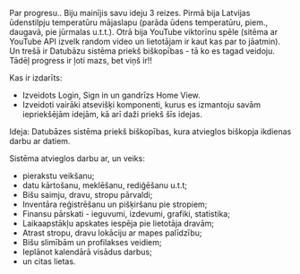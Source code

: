 [//]: # (## Recommended IDE Setup)

[//]: # ()
[//]: # ([VSCode]&#40;https://code.visualstudio.com/&#41; + [Volar]&#40;https://marketplace.visualstudio.com/items?itemName=Vue.volar&#41; &#40;and disable Vetur&#41;.)

[//]: # ()
[//]: # (## Customize configuration)

[//]: # ()
[//]: # (See [Vite Configuration Reference]&#40;https://vite.dev/config/&#41;.)

[//]: # ()
Par progresu.. Biju mainījis savu ideju 3 reizes.
Pirmā bija Latvijas ūdenstilpju temperatūru mājaslapu (parāda ūdens temperatūru, piem., daugavā, pie jūrmalas u.t.t.).
Otrā bija YouTube viktorīnu spēle (sitēma ar YouTube API izvelk random video un lietotājam ir kaut kas par to jāatmin).
Un trešā ir Datubāzu sistēma priekš biškopības - tā ko es tagad veidoju. Tādēļ progress ir ļoti mazs, bet viņš ir!!

Kas ir izdarīts:
- Izveidots Login, Sign in un gandrīzs Home View.
- Izveidoti vairāki atsevišķi komponenti, kurus es izmantoju savām iepriekšējām idejām, kā arī daži priekš šīs idejas.

Ideja:
Datubāzes sistēma priekš biškopības, kura atvieglos biškopja ikdienas darbu ar datiem.

Sistēma atvieglos darbu ar, un veiks:
- pierakstu veikšanu;
- datu kārtošanu, meklēšanu, rediģēšanu u.t.t;
- Bišu saimju, dravu, stropu pārvaldi;
- Inventāra reģistrēšanu un pišķiršanu pie stropiem;
- Finansu pārskati - ieguvumi, izdevumi, grafiki, statistika;
- Laikaapstākļu apskates iespēja pie lietotāja dravām;
- Atrast stropu, dravu lokāciju ar mapes palīdzību;
- Bišu slimībām un profilakses veidiem;
- Ieplānot kalendārā visādus darbus;
- un citas lietas.
